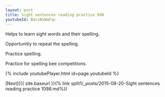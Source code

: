```yaml
---
layout: post
title: Sight sentences reading practice 990
youtubeId: BacsNsWaFqc
---
```

 
 
Helps to learn sight words and their spelling.

Opportunitiy to repeat the spelling. 

Practice spelling. 
 
Practice for spelling bee competitions. 
 
{% include youtubePlayer.html id=page.youtubeId %}
 
 

[Next]({{ site.baseurl }}{% link  split1/_posts/2015-08-20-Sight sentences reading practice 1098.md%})
 
